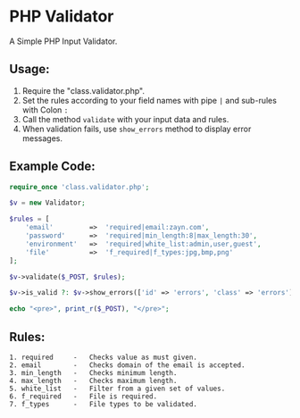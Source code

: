 # PHP Validator

A Simple PHP Input Validator.

<h2>Usage:</h2>

1. Require the "class.validator.php".
2. Set the rules according to your field names with pipe ```|``` and sub-rules with Colon ```:```
3. Call the method ```validate``` with your input data and rules.
4. When validation fails, use ```show_errors``` method to display error messages.

<h2>Example Code:</h2>

```php
require_once 'class.validator.php';

$v = new Validator;

$rules = [
    'email'         =>  'required|email:zayn.com',
    'password'      =>  'required|min_length:8|max_length:30',
    'environment'   =>  'required|white_list:admin,user,guest',
    'file'          =>  'f_required|f_types:jpg,bmp,png'
];

$v->validate($_POST, $rules);

$v->is_valid ?: $v->show_errors(['id' => 'errors', 'class' => 'errors'], TRUE);

echo "<pre>", print_r($_POST), "</pre>";
```

<h2>Rules:</h2>

```
1. required     -   Checks value as must given.
2. email        -   Checks domain of the email is accepted.
3. min_length   -   Checks minimum length.
4. max_length   -   Checks maximum length.
5. white_list   -   Filter from a given set of values.
6. f_required   -   File is required.
7. f_types      -   File types to be validated.
```
